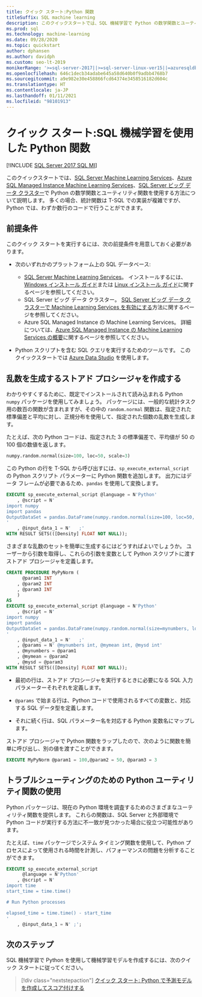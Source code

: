 ```yaml
---
title: クイック スタート:Python 関数
titleSuffix: SQL machine learning
description: このクイックスタートでは、SQL 機械学習で Python の数学関数とユーティリティ関数を使用する方法について説明します。
ms.prod: sql
ms.technology: machine-learning
ms.date: 09/28/2020
ms.topic: quickstart
author: dphansen
ms.author: davidph
ms.custom: seo-lt-2019
monikerRange: '>=sql-server-2017||>=sql-server-linux-ver15||=azuresqldb-mi-current'
ms.openlocfilehash: 646c1decb34adabe645a58d640b0f9adbb4768b7
ms.sourcegitcommit: a9e982e30e458866fcd64374e3458516182d604c
ms.translationtype: HT
ms.contentlocale: ja-JP
ms.lasthandoff: 01/11/2021
ms.locfileid: "98101913"
---
```

# <a name="quickstart-python-functions-with-sql-machine-learning"></a>クイック スタート:SQL 機械学習を使用した Python 関数
[!INCLUDE [SQL Server 2017 SQL MI](../../includes/applies-to-version/sqlserver2017-asdbmi.md)]

このクイックスタートでは、[SQL Server Machine Learning Services](../sql-server-machine-learning-services.md)、[Azure SQL Managed Instance Machine Learning Services](/azure/azure-sql/managed-instance/machine-learning-services-overview)、[SQL Server ビッグ データ クラスター](../../big-data-cluster/machine-learning-services.md)で Python の数学関数とユーティリティ関数を使用する方法について説明します。 多くの場合、統計関数は T-SQL での実装が複雑ですが、Python では、わずか数行のコードで行うことができます。

## <a name="prerequisites"></a>前提条件

このクイック スタートを実行するには、次の前提条件を用意しておく必要があります。

- 次のいずれかのプラットフォーム上の SQL データベース:
  - [SQL Server Machine Learning Services](../sql-server-machine-learning-services.md)。 インストールするには、[Windows インストール ガイド](../install/sql-machine-learning-services-windows-install.md)または [Linux インストール ガイド](../../linux/sql-server-linux-setup-machine-learning.md?toc=%2Fsql%2Fmachine-learning%2Ftoc.json)に関するページを参照してください。
  - SQL Server ビッグ データ クラスター。 [SQL Server ビッグ データ クラスターで Machine Learning Services を有効にする](../../big-data-cluster/machine-learning-services.md)方法に関するページを参照してください。
  - Azure SQL Managed Instance の Machine Learning Services。 詳細については、[Azure SQL Managed Instance の Machine Learning Services の概要](/azure/azure-sql/managed-instance/machine-learning-services-overview)に関するページを参照してください。

- Python スクリプトを含む SQL クエリを実行するためのツールです。 このクイックスタートでは [Azure Data Studio](../../azure-data-studio/what-is-azure-data-studio.md) を使用します。

## <a name="create-a-stored-procedure-to-generate-random-numbers"></a>乱数を生成するストアド プロシージャを作成する

わかりやすくするために、既定でインストールされて読み込まれる Python `numpy` パッケージを使用してみましょう。 パッケージには、一般的な統計タスク用の数百の関数が含まれますが、その中の `random.normal` 関数は、指定された標準偏差と平均に対し、正規分布を使用して、指定された個数の乱数を生成します。

たとえば、次の Python コードは、指定された 3 の標準偏差で、平均値が 50 の 100 個の数値を返します。

```Python
numpy.random.normal(size=100, loc=50, scale=3)
```

この Python の行を T-SQL から呼び出すには、`sp_execute_external_script` の Python スクリプト パラメーターに Python 関数を追加します。 出力にはデータ フレームが必要であるため、`pandas` を使用して変換します。

```sql
EXECUTE sp_execute_external_script @language = N'Python'
    , @script = N'
import numpy
import pandas
OutputDataSet = pandas.DataFrame(numpy.random.normal(size=100, loc=50, scale=3));
'
    , @input_data_1 = N'   ;'
WITH RESULT SETS(([Density] FLOAT NOT NULL));
```

さまざまな乱数のセットを簡単に生成するにはどうすればよいでしょうか。 ユーザーから引数を取得し、これらの引数を変数として Python スクリプトに渡すストアド プロシージャを定義します。

```sql
CREATE PROCEDURE MyPyNorm (
      @param1 INT
    , @param2 INT
    , @param3 INT
    )
AS
EXECUTE sp_execute_external_script @language = N'Python'
    , @script = N'
import numpy
import pandas
OutputDataSet = pandas.DataFrame(numpy.random.normal(size=mynumbers, loc=mymean, scale=mysd));
'
    , @input_data_1 = N'   ;'
    , @params = N' @mynumbers int, @mymean int, @mysd int'
    , @mynumbers = @param1
    , @mymean = @param2
    , @mysd = @param3
WITH RESULT SETS(([Density] FLOAT NOT NULL));
```

- 最初の行は、ストアド プロシージャを実行するときに必要になる SQL 入力パラメーターそれぞれを定義します。

- `@params` で始まる行は、Python コードで使用されるすべての変数と、対応する SQL データ型を定義します。

- それに続く行は、SQL パラメーター名を対応する Python 変数名にマップします。

ストアド プロシージャで Python 関数をラップしたので、次のように関数を簡単に呼び出し、別の値を渡すことができます。

```sql
EXECUTE MyPyNorm @param1 = 100,@param2 = 50, @param3 = 3
```

## <a name="use-python-utility-functions-for-troubleshooting"></a>トラブルシューティングのための Python ユーティリティ関数の使用

Python パッケージは、現在の Python 環境を調査するためのさまざまなユーティリティ関数を提供します。 これらの関数は、SQL Server と外部環境で Python コードが実行する方法に不一致が見つかった場合に役立つ可能性があります。

たとえば、`time` パッケージでシステム タイミング関数を使用して、Python プロセスによって使用される時間を計測し、パフォーマンスの問題を分析することができます。

```sql
EXECUTE sp_execute_external_script
      @language = N'Python'
    , @script = N'
import time
start_time = time.time()

# Run Python processes

elapsed_time = time.time() - start_time
'
    , @input_data_1 = N' ;';
```

## <a name="next-steps"></a>次のステップ

SQL 機械学習で Python を使用して機械学習モデルを作成するには、次のクイック スタートに従ってください。

> [!div class="nextstepaction"]
> [クイック スタート: Python で予測モデルを作成してスコア付けする](quickstart-python-train-score-model.md)